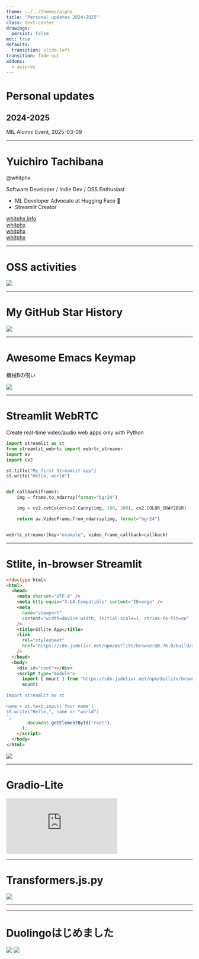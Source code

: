 ```yaml
---
theme: ../../themes/alpha
title: "Personal updates 2024-2025"
class: text-center
drawings:
  persist: false
mdc: true
defaults:
  transition: slide-left
transition: fade-out
addons:
  - anipres
---
```


<h1>
Personal updates
</h1>

<h2>
2024-2025
</h2>

MIL Alumni Event, 2025-03-09

---

# Yuichiro Tachibana

@whitphx

<div mt-8 v-click>
Software Developer / Indie Dev / <span v-mark.underline.green="1">OSS Enthusiast</span>
</div>

<div mt-4>

<v-clicks>

- ML Developer Advocate at <span v-mark.underline.yellow="2">Hugging Face</span> 🤗
- <span v-mark.underline.red="3">Streamlit</span> Creator

</v-clicks>

</div>

<div my-10 w-min flex="~ gap-1" items-center justify-center v-click>
  <div i-ri-user-3-line op50 ma text-xl />
  <div><a href="https://whitphx.info/" target="_blank" class="border-none! font-300">whitphx.info</a></div>
  <div i-ri-github-line op50 ma text-xl ml4/>
  <div><a href="https://github.com/whitphx" target="_blank" class="border-none! font-300">whitphx</a></div>
  <div i-ri-linkedin-line op50 ma text-xl ml4/>
  <div><a href="https://www.linkedin.com/in/whitphx/" target="_blank" class="border-none! font-300">whitphx</a></div>
  <div i-ri-twitter-x-line op50 ma text-xl ml4/>
  <div><a href="https://twitter.com/whitphx" target="_blank" class="border-none! font-300">whitphx</a></div>
</div>

---

# OSS activities

<div h-full w-full flex items-center justify-center>
  <img src="/github-profile.png" h-full w-full object-cover object-top />
</div>

---

# My GitHub Star History

<div h-full w-full flex items-center justify-center>
  <img src="/star-history-202528.png" max-h-full max-w-full />
</div>

---

# Awesome Emacs Keymap

機械Bの呪い

<a href="https://marketplace.visualstudio.com/items?itemName=tuttieee.emacs-mcx" target="_blank" rel="noopener noreferrer">
  <img src="/awesome-emacs-keymap-page.png" h-full w-full object-cover object-top />
</a>

---

# Streamlit WebRTC

Create real-time video/audio web apps only with Python

<div grid="~ cols-2 gap-4">

<div>

```python
import streamlit as st
from streamlit_webrtc import webrtc_streamer
import av
import cv2

st.title("My first Streamlit app")
st.write("Hello, world")


def callback(frame):
    img = frame.to_ndarray(format="bgr24")

    img = cv2.cvtColor(cv2.Canny(img, 100, 200), cv2.COLOR_GRAY2BGR)

    return av.VideoFrame.from_ndarray(img, format="bgr24")


webrtc_streamer(key="example", video_frame_callback=callback)
```
</div>

<div>

<SlidevVideo autoplay muted controls loop>
  <source src="/streamlit-webrtc-tutorial-edge-9312.mov" />
</SlidevVideo>

</div>

</div>

---

# Stlite, in-browser Streamlit


<div grid="~ cols-2 gap-4">

<div>

```html
<!doctype html>
<html>
  <head>
    <meta charset="UTF-8" />
    <meta http-equiv="X-UA-Compatible" content="IE=edge" />
    <meta
      name="viewport"
      content="width=device-width, initial-scale=1, shrink-to-fit=no"
    />
    <title>Stlite App</title>
    <link
      rel="stylesheet"
      href="https://cdn.jsdelivr.net/npm/@stlite/browser@0.76.0/build/style.css"
    />
  </head>
  <body>
    <div id="root"></div>
    <script type="module">
      import { mount } from "https://cdn.jsdelivr.net/npm/@stlite/browser@0.76.0/build/stlite.js";
      mount(
        `
import streamlit as st

name = st.text_input('Your name')
st.write("Hello,", name or "world")
`,
        document.getElementById("root"),
      );
    </script>
  </body>
</html>
```

</div>

<div>

<img src="/stlite-screenshot.png" object-contain max-h-full />

</div>

</div>

---

# Gradio-Lite

<iframe src="https://www.gradio.app/guides/gradio-lite" frameborder="0" w-full h-full></iframe>

---

# Transformers.js.py

<div flex justify-center>

<img src="/transformers-js-py-repo.png" object-contain max-h-full />

</div>

---

<SlidevAnipres id="timeline" excalidraw-like-font />

---

# Duolingoはじめました

<div grid="~ cols-2 gap-4" max-h-full>

<img src="/Screenshot_20250309-135018.png" object-contain max-h-full />

<img src="/Screenshot_20250309-143133.png" object-contain max-h-full />

</div>
